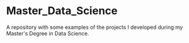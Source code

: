 # Master_Data_Science
A repository with some examples of the projects I developed during my Master's Degree in Data Science.
